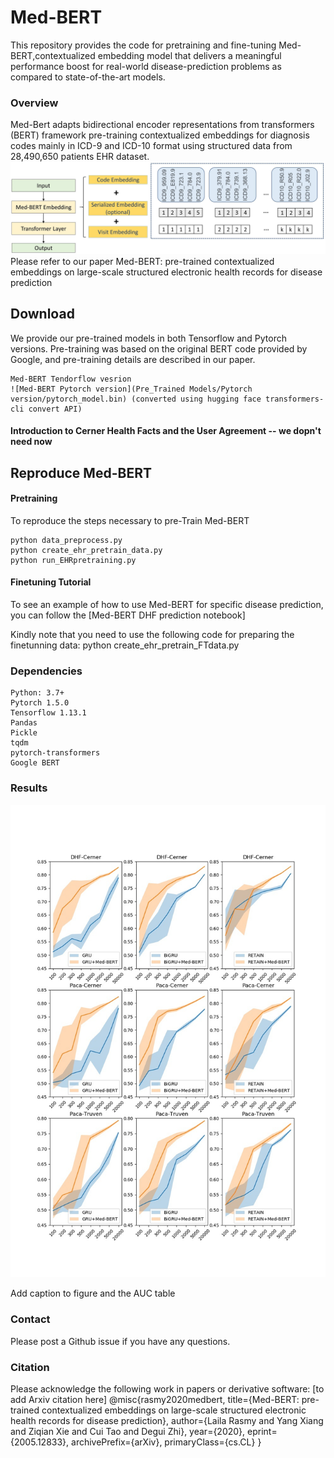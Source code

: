 # Med-BERT
This repository provides the code for pretraining and fine-tuning Med-BERT,contextualized embedding model that delivers a meaningful performance boost for real-world disease-prediction problems as compared to state-of-the-art models.

### Overview
Med-Bert adapts bidirectional encoder representations from transformers (BERT) framework pre-training contextualized embeddings for diagnosis codes mainly in ICD-9 and ICD-10 format using structured data from 28,490,650 patients EHR dataset. 
 ![Med-BERT_Structure](Med-BERT_Structure.jpg)
Please refer to our paper Med-BERT: pre-trained contextualized embeddings on large-scale structured electronic health records for disease prediction

## Download

We provide our pre-trained models in both Tensorflow and Pytorch versions. Pre-training was based on the original BERT code provided by Google, and pre-training details are described in our paper. 

    Med-BERT Tendorflow vesrion
    ![Med-BERT Pytorch version](Pre_Trained Models/Pytorch version/pytorch_model.bin) (converted using hugging face transformers-cli convert API)

#### Introduction to Cerner Health Facts and the User Agreement -- we dopn't need now
    
## Reproduce Med-BERT
#### Pretraining

To reproduce the steps necessary to pre-Train Med-BERT

    python data_preprocess.py 
    python create_ehr_pretrain_data.py
    python run_EHRpretraining.py

#### Finetuning Tutorial

To see an example of how to use Med-BERT for specific disease prediction, you can follow the [Med-BERT DHF prediction notebook]

Kindly note that you need to use the following code for preparing the finetunning data:
    python create_ehr_pretrain_FTdata.py


### Dependencies
    Python: 3.7+
    Pytorch 1.5.0
    Tensorflow 1.13.1
    Pandas
    Pickle
    tqdm
    pytorch-transformers
    Google BERT
    

### Results
 ![Med-BERT Results](Med-BERT%20results.jpg)
 
 Add caption to figure and the AUC table
 
### Contact

Please post a Github issue if you have any questions.

### Citation

Please acknowledge the following work in papers or derivative software:
[to add Arxiv citation here]
@misc{rasmy2020medbert,
    title={Med-BERT: pre-trained contextualized embeddings on large-scale structured electronic health records for disease prediction},
    author={Laila Rasmy and Yang Xiang and Ziqian Xie and Cui Tao and Degui Zhi},
    year={2020},
    eprint={2005.12833},
    archivePrefix={arXiv},
    primaryClass={cs.CL}
}



